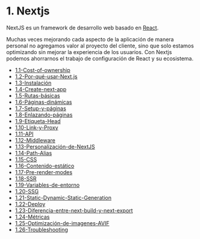# 1. Nextjs

NextJS es un framework de desarrollo web basado en [React](../React/1.-React.md).

Muchas veces mejorando cada aspecto de la aplicación de manera personal
no agregamos valor al proyecto del cliente, sino que solo estamos
optimizando sin mejorar la experiencia de los usuarios. Con Nextjs
podemos ahorrarnos el trabajo de configuración de React y su ecosistema.



[comment]:STARTING_GENERATED_TOC

* [1.1-Cost-of-ownership](<./content/1.1-Cost-of-ownership.md>)
* [1.2-Por-qué-usar-Next.js](<./content/1.2-Por-qué-usar-Next.js.md>)
* [1.3-Instalación](<./content/1.3-Instalación.md>)
* [1.4-Create-next-app](<./content/1.4-Create-next-app.md>)
* [1.5-Rutas-básicas](<./content/1.5-Rutas-básicas.md>)
* [1.6-Páginas-dinámicas](<./content/1.6-Páginas-dinámicas.md>)
* [1.7-Setup-y-páginas](<./content/1.7-Setup-y-páginas.md>)
* [1.8-Enlazando-páginas](<./content/1.8-Enlazando-páginas.md>)
* [1.9-Etiqueta-Head](<./content/1.9-Etiqueta-Head.md>)
* [1.10-Link-y-Proxy](<./content/1.10-Link-y-Proxy.md>)
* [1.11-API](<./content/1.11-API.md>)
* [1.12-Middleware](<./content/1.12-Middleware.md>)
* [1.13-Personalización-de-NextJS](<./content/1.13-Personalización-de-NextJS.md>)
* [1.14-Path-Alias](<./content/1.14-Path-Alias.md>)
* [1.15-CSS](<./content/1.15-CSS.md>)
* [1.16-Contenido-estático](<./content/1.16-Contenido-estático.md>)
* [1.17-Pre-render-modes](<./content/1.17-Pre-render-modes.md>)
* [1.18-SSR](<./content/1.18-SSR.md>)
* [1.19-Variables-de-entorno](<./content/1.19-Variables-de-entorno.md>)
* [1.20-SSG](<./content/1.20-SSG.md>)
* [1.21-Static-Dynamic-Static-Generation](<./content/1.21-Static-Dynamic-Static-Generation.md>)
* [1.22-Deploy](<./content/1.22-Deploy.md>)
* [1.23-Diferencia-entre-next-build-y-next-export](<./content/1.23-Diferencia-entre-next-build-y-next-export.md>)
* [1.24-Métricas](<./content/1.24-Métricas.md>)
* [1.25-Optimización-de-imagenes-AVIF](<./content/1.25-Optimización-de-imagenes-AVIF.md>)
* [1.26-Troubleshooting](<./content/1.26-Troubleshooting.md>)

[comment]:ENDING_GENERATED_TOC
